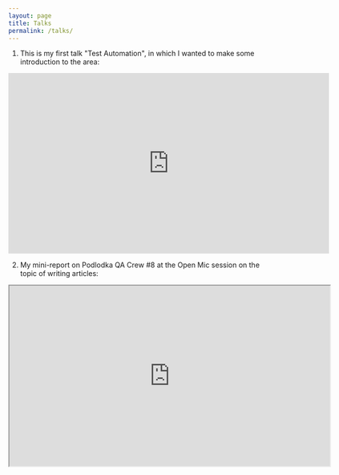 ```yaml
---
layout: page
title: Talks
permalink: /talks/
---
```


1) This is my first talk "Test Automation", in which I wanted to make some introduction to the area: <br>

<iframe src="https://vk.com/video_ext.php?oid=-212449897&id=456239021&hash=4fc9a3812ab1bd2c&hd=1" width="640" height="360" allow="autoplay; encrypted-media; fullscreen; picture-in-picture;" frameborder="0" allowfullscreen></iframe>

2) My mini-report on Podlodka QA Crew #8 at the Open Mic session on the topic of writing articles: <br>

<iframe width="640" height="360" src="https://www.youtube.com/embed/apuxrVuwrUw?start=1720"></iframe>
